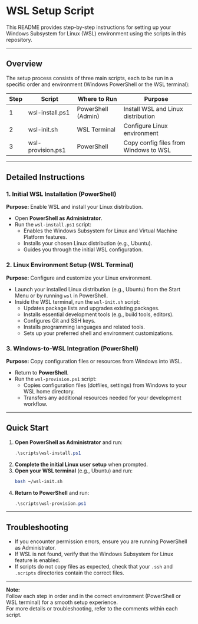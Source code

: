 # WSL Setup Script

This README provides step-by-step instructions for setting up your Windows Subsystem for Linux (WSL) environment using the scripts in this repository.

---

## Overview

The setup process consists of three main scripts, each to be run in a specific order and environment (Windows PowerShell or the WSL terminal):

| Step | Script                  | Where to Run         | Purpose                                 |
|------|-------------------------|----------------------|-----------------------------------------|
| 1    | wsl-install.ps1         | PowerShell (Admin)   | Install WSL and Linux distribution      |
| 2    | wsl-init.sh             | WSL Terminal         | Configure Linux environment             |
| 3    | wsl-provision.ps1       | PowerShell           | Copy config files from Windows to WSL   |

---

## Detailed Instructions

### 1. Initial WSL Installation (PowerShell)

**Purpose:** Enable WSL and install your Linux distribution.

- Open **PowerShell as Administrator**.
- Run the `wsl-install.ps1` script:
  - Enables the Windows Subsystem for Linux and Virtual Machine Platform features.
  - Installs your chosen Linux distribution (e.g., Ubuntu).
  - Guides you through the initial WSL configuration.

### 2. Linux Environment Setup (WSL Terminal)

**Purpose:** Configure and customize your Linux environment.

- Launch your installed Linux distribution (e.g., Ubuntu) from the Start Menu or by running `wsl` in PowerShell.
- Inside the WSL terminal, run the `wsl-init.sh` script:
  - Updates package lists and upgrades existing packages.
  - Installs essential development tools (e.g., build tools, editors).
  - Configures Git and SSH keys.
  - Installs programming languages and related tools.
  - Sets up your preferred shell and environment customizations.

### 3. Windows-to-WSL Integration (PowerShell)

**Purpose:** Copy configuration files or resources from Windows into WSL.

- Return to **PowerShell**.
- Run the `wsl-provision.ps1` script:
  - Copies configuration files (dotfiles, settings) from Windows to your WSL home directory.
  - Transfers any additional resources needed for your development workflow.

---

## Quick Start

1. **Open PowerShell as Administrator** and run:
   ```powershell
   .\scripts\wsl-install.ps1
   ```
2. **Complete the initial Linux user setup** when prompted.
3. **Open your WSL terminal** (e.g., Ubuntu) and run:
   ```bash
   bash ~/wsl-init.sh
   ```
4. **Return to PowerShell** and run:
   ```powershell
   .\scripts\wsl-provision.ps1
   ```

---

## Troubleshooting

- If you encounter permission errors, ensure you are running PowerShell as Administrator.
- If WSL is not found, verify that the Windows Subsystem for Linux feature is enabled.
- If scripts do not copy files as expected, check that your `.ssh` and `.scripts` directories contain the correct files.

---

**Note:**  
Follow each step in order and in the correct environment (PowerShell or WSL terminal) for a smooth setup experience.  
For more details or troubleshooting, refer to the comments within each script.
